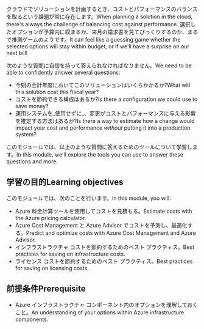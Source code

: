 <span data-ttu-id="d9589-101">クラウドでソリューションを計画するとき、コストとパフォーマンスのバランスを取るという課題が常に存在します。</span><span class="sxs-lookup"><span data-stu-id="d9589-101">When planning a solution in the cloud, there's always the challenge of balancing cost against performance.</span></span> <span data-ttu-id="d9589-102">選択したオプションが予算内に収まるか、来月の請求書を見てびっくりするのか、まるで推測ゲームのようです。</span><span class="sxs-lookup"><span data-stu-id="d9589-102">It can feel like a guessing game whether the selected options will stay within budget, or if we'll have a surprise on our next bill!</span></span>

<span data-ttu-id="d9589-103">次のような質問に自信を持って答えられなければなりません。</span><span class="sxs-lookup"><span data-stu-id="d9589-103">We need to be able to confidently answer several questions:</span></span>

- <span data-ttu-id="d9589-104">今期の会計年度においてこのソリューションはいくらかかるか?</span><span class="sxs-lookup"><span data-stu-id="d9589-104">What will this solution cost this fiscal year?</span></span>
- <span data-ttu-id="d9589-105">コストを節約できる構成はあるか?</span><span class="sxs-lookup"><span data-stu-id="d9589-105">Is there a configuration we could use to save money?</span></span>
- <span data-ttu-id="d9589-106">運用システムを_使用せずに_、変更がコストとパフォーマンスに与える影響を推定する方法はあるか?</span><span class="sxs-lookup"><span data-stu-id="d9589-106">Is there a way to estimate how a change would impact your cost and performance _without_ putting it into a production system?</span></span>

<span data-ttu-id="d9589-107">このモジュールでは、以上のような質問に答えるためのツールについて学習します。</span><span class="sxs-lookup"><span data-stu-id="d9589-107">In this module, we'll explore the tools you can use to answer these questions and more.</span></span>

## <a name="learning-objectives"></a><span data-ttu-id="d9589-108">学習の目的</span><span class="sxs-lookup"><span data-stu-id="d9589-108">Learning objectives</span></span>

<span data-ttu-id="d9589-109">このモジュールでは、次のことを行います。</span><span class="sxs-lookup"><span data-stu-id="d9589-109">In this module, you will:</span></span>

- <span data-ttu-id="d9589-110">Azure 料金計算ツールを使用してコストを見積もる。</span><span class="sxs-lookup"><span data-stu-id="d9589-110">Estimate costs with the Azure pricing calculator.</span></span>
- <span data-ttu-id="d9589-111">Azure Cost Management と Azure Advisor でコストを予測し、最適化する。</span><span class="sxs-lookup"><span data-stu-id="d9589-111">Predict and optimize costs with Azure Cost Management and Azure Advisor.</span></span>
- <span data-ttu-id="d9589-112">インフラストラクチャ コストを節約するためのベスト プラクティス。</span><span class="sxs-lookup"><span data-stu-id="d9589-112">Best practices for saving on infrastructure costs.</span></span>
- <span data-ttu-id="d9589-113">ライセンス コストを節約するためのベスト プラクティス。</span><span class="sxs-lookup"><span data-stu-id="d9589-113">Best practices for saving on licensing costs.</span></span>

## <a name="prerequisite"></a><span data-ttu-id="d9589-114">前提条件</span><span class="sxs-lookup"><span data-stu-id="d9589-114">Prerequisite</span></span>

- <span data-ttu-id="d9589-115">Azure インフラストラクチャ コンポーネント内のオプションを理解しておくこと。</span><span class="sxs-lookup"><span data-stu-id="d9589-115">An understanding of your options within Azure infrastructure components.</span></span>
